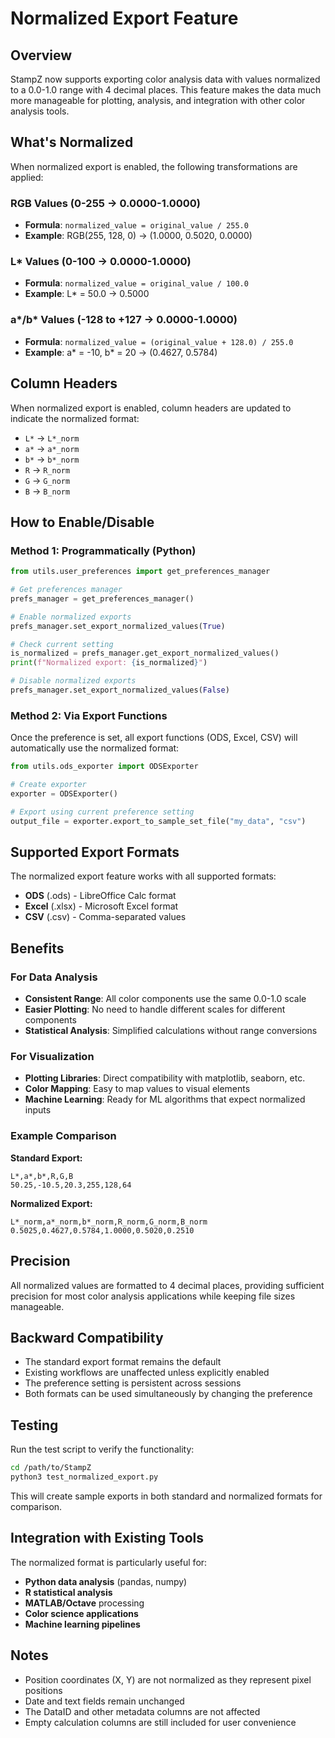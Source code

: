 # Normalized Export Feature

## Overview

StampZ now supports exporting color analysis data with values normalized to a 0.0-1.0 range with 4 decimal places. This feature makes the data much more manageable for plotting, analysis, and integration with other color analysis tools.

## What's Normalized

When normalized export is enabled, the following transformations are applied:

### RGB Values (0-255 → 0.0000-1.0000)
- **Formula**: `normalized_value = original_value / 255.0`
- **Example**: RGB(255, 128, 0) → (1.0000, 0.5020, 0.0000)

### L* Values (0-100 → 0.0000-1.0000)
- **Formula**: `normalized_value = original_value / 100.0`
- **Example**: L* = 50.0 → 0.5000

### a*/b* Values (-128 to +127 → 0.0000-1.0000)
- **Formula**: `normalized_value = (original_value + 128.0) / 255.0`
- **Example**: a* = -10, b* = 20 → (0.4627, 0.5784)

## Column Headers

When normalized export is enabled, column headers are updated to indicate the normalized format:
- `L*` → `L*_norm`
- `a*` → `a*_norm`
- `b*` → `b*_norm`
- `R` → `R_norm`
- `G` → `G_norm`
- `B` → `B_norm`

## How to Enable/Disable

### Method 1: Programmatically (Python)

```python
from utils.user_preferences import get_preferences_manager

# Get preferences manager
prefs_manager = get_preferences_manager()

# Enable normalized exports
prefs_manager.set_export_normalized_values(True)

# Check current setting
is_normalized = prefs_manager.get_export_normalized_values()
print(f"Normalized export: {is_normalized}")

# Disable normalized exports
prefs_manager.set_export_normalized_values(False)
```

### Method 2: Via Export Functions

Once the preference is set, all export functions (ODS, Excel, CSV) will automatically use the normalized format:

```python
from utils.ods_exporter import ODSExporter

# Create exporter
exporter = ODSExporter()

# Export using current preference setting
output_file = exporter.export_to_sample_set_file("my_data", "csv")
```

## Supported Export Formats

The normalized export feature works with all supported formats:
- **ODS** (.ods) - LibreOffice Calc format
- **Excel** (.xlsx) - Microsoft Excel format
- **CSV** (.csv) - Comma-separated values

## Benefits

### For Data Analysis
- **Consistent Range**: All color components use the same 0.0-1.0 scale
- **Easier Plotting**: No need to handle different scales for different components
- **Statistical Analysis**: Simplified calculations without range conversions

### For Visualization
- **Plotting Libraries**: Direct compatibility with matplotlib, seaborn, etc.
- **Color Mapping**: Easy to map values to visual elements
- **Machine Learning**: Ready for ML algorithms that expect normalized inputs

### Example Comparison

**Standard Export:**
```csv
L*,a*,b*,R,G,B
50.25,-10.5,20.3,255,128,64
```

**Normalized Export:**
```csv
L*_norm,a*_norm,b*_norm,R_norm,G_norm,B_norm
0.5025,0.4627,0.5784,1.0000,0.5020,0.2510
```

## Precision

All normalized values are formatted to 4 decimal places, providing sufficient precision for most color analysis applications while keeping file sizes manageable.

## Backward Compatibility

- The standard export format remains the default
- Existing workflows are unaffected unless explicitly enabled
- The preference setting is persistent across sessions
- Both formats can be used simultaneously by changing the preference

## Testing

Run the test script to verify the functionality:

```bash
cd /path/to/StampZ
python3 test_normalized_export.py
```

This will create sample exports in both standard and normalized formats for comparison.

## Integration with Existing Tools

The normalized format is particularly useful for:
- **Python data analysis** (pandas, numpy)
- **R statistical analysis**
- **MATLAB/Octave** processing
- **Color science applications**
- **Machine learning pipelines**

## Notes

- Position coordinates (X, Y) are not normalized as they represent pixel positions
- Date and text fields remain unchanged
- The DataID and other metadata columns are not affected
- Empty calculation columns are still included for user convenience
